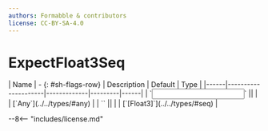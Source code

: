 ```yaml
---
authors: Formabble & contributors
license: CC-BY-SA-4.0
---
```



# ExpectFloat3Seq

<div class="sh-parameters" markdown="1">
| Name | - {: #sh-flags-row} | Description | Default | Type |
|------|---------------------|-------------|---------|------|
| `<input>` || | | [`Any`](../../types/#any) |
| `<output>` || | | [`[Float3]`](../../types/#seq) |

</div>



--8<-- "includes/license.md"

